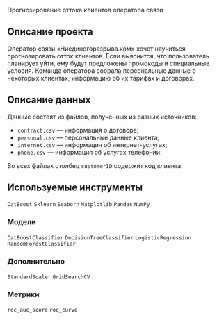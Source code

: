 Прогнозирование оттока клиентов оператора связи

## Описание проекта

Оператор связи «Ниединогоразрыва.ком» хочет научиться прогнозировать отток клиентов. 
Если выяснится, что пользователь планирует уйти, ему будут предложены промокоды и специальные условия. 
Команда оператора собрала персональные данные о некоторых клиентах, информацию об их тарифах и договорах.

## Описание данных

Данные состоят из файлов, полученных из разных источников:

- `contract.csv` — информация о договоре;
- `personal.csv` — персональные данные клиента;
- `internet.csv` — информация об интернет-услугах;
- `phone.csv` — информация об услугах телефонии.

Во всех файлах столбец `customerID` содержит код клиента.

## Используемые инструменты

`CatBoost` `Sklearn` `Seaborn` `Matplotlib` `Pandas` `NumPy` 

### Модели

`CatBoostClassifier` `DecisionTreeClassifier` `LogisticRegression` `RandomForestClassifier`

### Дополнительно

`StandardScaler` `GridSearchCV`

### Метрики

`roc_auc_score` `roc_curve`
